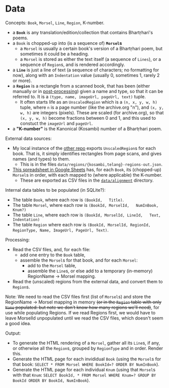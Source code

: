 # Data

Concepts: `Book`, `Morsel`, `Line`, `Region`, K-number.

-   a **`Book`** is any translation/edition/collection that contains Bhartṛhari's poems.
-   a `Book` is chopped-up into (is a sequence of) **`Morsel`s**
    -   a `Morsel` is usually a certain book's version of a Bhartṛhari poem, but sometimes it could be a heading.
    -   a `Morsel` is stored as either the text itself (a sequence of `Lines`), or a sequence of `Region`s, and is rendered accordingly.
-   a **`Line`** is just a line of text (a sequence of characters; no formatting for now), along with an `Indentation` value (usually 0, sometimes 1, rarely 2 or more).
-   a **`Region`** is a rectangle from a scanned book, that has been (either manually or in [post-processing](https://github.com/shreevatsa/bhartrhari/blob/622e2d1482b6d6a6893bc0f48297d6b3bad2d219/data/regions/telang/telang-regions-dump.py)) given a name and type, so that it can be referred to. It is a `(type, name, imageUrl, pageUrl, text)` tuple.
    -   It often starts life as an `UnscaledRegion` which is a `(n, x, y, w, h)` tuple, where `n` is a page number (like the archive.org "n"), and `(x, y, w, h)` are integers (pixels). These are scaled (for archive.org), so that `(x, y, w, h)` become fractions between 0 and 1, and this used to constuct the `imageUrl` and `pageUrl`.
-   a **"K-number"** is the Kanonical (Kosambi) number of a Bhartṛhari poem.

External data sources:

-   My local instance of the [other repo](https://github.com/shreevatsa/ambuda/tree/line-by-line) exports `UnscaledRegion`s for each book. That is, it simply identifies rectangles from page scans, and gives names (and types) to them.
    -   This is in the files `data/regions/{kosambi,telang}-regions-out.json`.
-   [This spreadsheet in Google Sheets](https://docs.google.com/spreadsheets/d/1W83uaK27fOtKRcHC2oxrdipbSyC174XtshCTalq6vrM/edit#gid=1457999221) has, for each `Book`, its (chopped-up) `Morsel`s in order, with each mapped to (where applicable) the K-number.
    -   These are exported as CSV files in the [`data/alignment`](https://github.com/shreevatsa/bhartrhari/tree/622e2d1482b6d6a6893bc0f48297d6b3bad2d219/data/alignment) directory.

Internal data tables to be populated (in SQLite?):

-   The table `Book`, where each row is `(BookId,   Title)`.
-   The table `Morsel`, where each row is `(BookId, MorselId,   NumInBook, Knum?)`
-   The table `Line`, where each row is `(BookId, MorselId, LineId,   Text, Indentation)`
-   The table `Region` where each row is `(BookId, MorselId, RegionId,   RegionType, Name, ImageUrl, PageUrl, Text)`.

Processing:

-   Read the CSV files, and, for each file:
    -   add one entry to the `Book` table,
    -   assemble the `Morsel`s for that book, and for each `Morsel`:
        -   add to the `Morsel` table,
        -   assemble the `Line`s, or else add to a temporary (in-memory) RegionName -> Morsel mapping.
-   Read the (unscaled) regions from the external data, and convert them to `Region`s.

Note: We need to read the CSV files first (list of `Morsel`s) and store the RegionName -> Morsel mapping in memory ~~(or in the `Region` table with only `Name` populated: but note we don't know how many regions we'll need)~~, for use while populating Regions. If we read Regions first, we would have to leave MorselId unpopulated until we read the CSV files, which doesn't seem a good idea.

Output:

-   To generate the HTML rendering of a `Morsel`, gather all its `Line`s, if any, or otherwise all the `Region`s, grouped by `RegionType` and in order. Render this. 
-   Generate the HTML page for each invididual `Book` (using the `Morsel`s for that book: `SELECT * FROM Morsel WHERE BookId=? ORDER BY NumInBook`).
-   Generate the HTML page for each individual `Knum` (using that `Morsel`s with that `Knum`: `SELECT BookId, * FROM Morsel WHERE Knum=? GROUP BY BookId ORDER BY BookId, NumInBook`).
   
